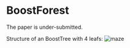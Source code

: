 # BoostForest

The paper is under-submitted.



Structure of an BoostTree with 4 leafs:
![maze](https://github.com/zhaochangming/BoostForest/blob/master/img/FigASTree.png)  
